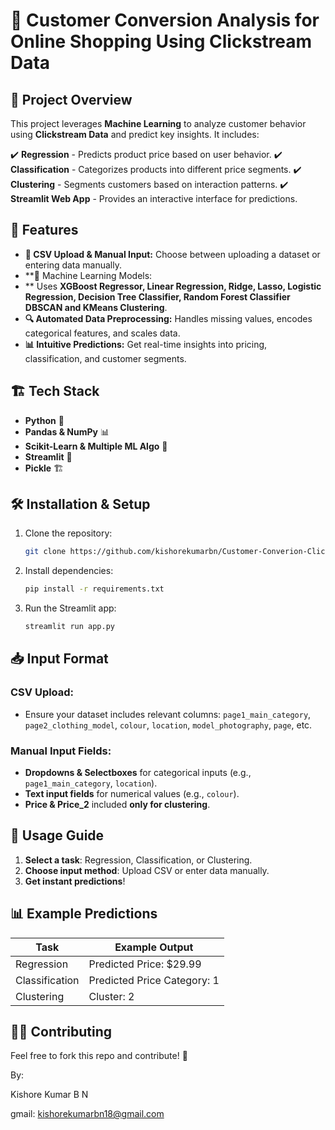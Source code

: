 # 🛒 Customer Conversion Analysis for Online Shopping Using Clickstream Data

## 📌 Project Overview
This project leverages **Machine Learning** to analyze customer behavior using **Clickstream Data** and predict key insights. It includes:

✔️ **Regression** - Predicts product price based on user behavior.
✔️ **Classification** - Categorizes products into different price segments.
✔️ **Clustering** - Segments customers based on interaction patterns.
✔️ **Streamlit Web App** - Provides an interactive interface for predictions.

## 🚀 Features
- **📂 CSV Upload & Manual Input:** Choose between uploading a dataset or entering data manually.
- **🧠 Machine Learning Models:
- ** Uses **XGBoost Regressor,
   Linear Regression,
   Ridge,
   Lasso,
   Logistic Regression,
   Decision Tree Classifier,
   Random Forest Classifier
   DBSCAN
   and KMeans Clustering**.
- **🔍 Automated Data Preprocessing:** Handles missing values, encodes categorical features, and scales data.
- **📊 Intuitive Predictions:** Get real-time insights into pricing, classification, and customer segments.

## 🏗️ Tech Stack
- **Python** 🐍
- **Pandas & NumPy** 📊
- **Scikit-Learn & Multiple ML Algo** 🤖
- **Streamlit** 🎨
- **Pickle** 🏗️

## 🛠️ Installation & Setup
1. Clone the repository:
   ```bash
   git clone https://github.com/kishorekumarbn/Customer-Converion-Clickstream-data.git
   ```
2. Install dependencies:
   ```bash
   pip install -r requirements.txt
   ```
3. Run the Streamlit app:
   ```bash
   streamlit run app.py
   ```

## 📥 Input Format
### **CSV Upload:**
- Ensure your dataset includes relevant columns: `page1_main_category`, `page2_clothing_model`, `colour`, `location`, `model_photography`, `page`, etc.

### **Manual Input Fields:**
- **Dropdowns & Selectboxes** for categorical inputs (e.g., `page1_main_category`, `location`).
- **Text input fields** for numerical values (e.g., `colour`).
- **Price & Price_2** included **only for clustering**.

## 📌 Usage Guide
1. **Select a task**: Regression, Classification, or Clustering.
2. **Choose input method**: Upload CSV or enter data manually.
3. **Get instant predictions**!

## 📊 Example Predictions
| Task          | Example Output |
|--------------|---------------|
| Regression   | Predicted Price: $29.99 |
| Classification | Predicted Price Category: 1 |
| Clustering   | Cluster: 2 |

## 👨‍💻 Contributing
Feel free to fork this repo and contribute! 🚀



By:

Kishore Kumar B N

gmail: kishorekumarbn18@gmail.com
